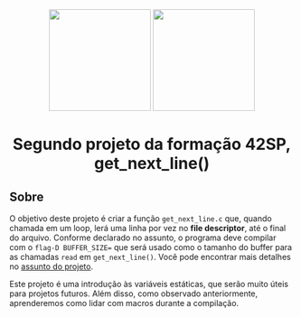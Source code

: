 <div id="header" align="center">
  <img src="https://s4.gifyu.com/images/back_slash_green.gif" height="180"/>
  <img src="https://s4.gifyu.com/images/n_gif.gif" width="180"/>
</div>
 

<h1 align="center">Segundo projeto da formação 42SP, get_next_line()</h1>

## Sobre
O objetivo deste projeto é criar a função `get_next_line.c` que, quando chamada em um loop, lerá uma linha por vez no __file descriptor__, até o final do arquivo. Conforme declarado no assunto, o programa deve compilar com o `flag-D BUFFER_SIZE=` que será usado como o tamanho do buffer para as chamadas `read` em `get_next_line()`. Você pode encontrar mais detalhes no [assunto do projeto](https://github.com/PublioElio/School-42-Get_Next_Line/blob/main/get_next_line.es.subject.pdf).

Este projeto é uma introdução às variáveis ​​estáticas, que serão muito úteis para projetos futuros. Além disso, como observado anteriormente, aprenderemos como lidar com macros durante a compilação.
